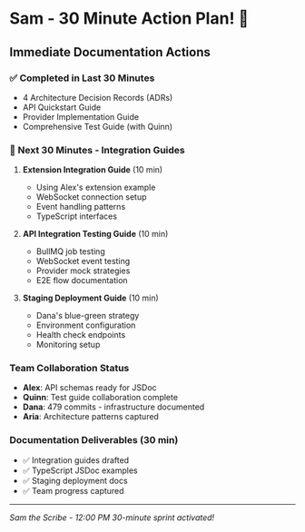 # Sam - 30 Minute Action Plan! 🚀

## Immediate Documentation Actions

### ✅ Completed in Last 30 Minutes
- 4 Architecture Decision Records (ADRs)
- API Quickstart Guide
- Provider Implementation Guide
- Comprehensive Test Guide (with Quinn)

### 🔄 Next 30 Minutes - Integration Guides

1. **Extension Integration Guide** (10 min)
   - Using Alex's extension example
   - WebSocket connection setup
   - Event handling patterns
   - TypeScript interfaces

2. **API Integration Testing Guide** (10 min)
   - BullMQ job testing
   - WebSocket event testing
   - Provider mock strategies
   - E2E flow documentation

3. **Staging Deployment Guide** (10 min)
   - Dana's blue-green strategy
   - Environment configuration
   - Health check endpoints
   - Monitoring setup

### Team Collaboration Status
- **Alex**: API schemas ready for JSDoc
- **Quinn**: Test guide collaboration complete
- **Dana**: 479 commits - infrastructure documented
- **Aria**: Architecture patterns captured

### Documentation Deliverables (30 min)
- ✅ Integration guides drafted
- ✅ TypeScript JSDoc examples
- ✅ Staging deployment docs
- ✅ Team progress captured

---
*Sam the Scribe - 12:00 PM*
*30-minute sprint activated!*